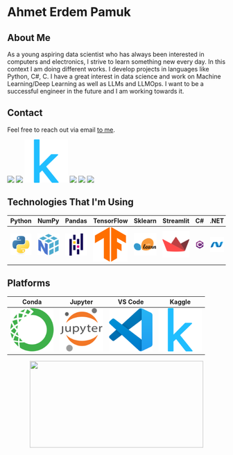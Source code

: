 # Ahmet Erdem Pamuk

## About Me

As a young aspiring data scientist who has always been interested in computers and electronics, I strive to learn something new every day. In this context I am doing different works. I develop projects in languages like Python, C#, C. I have a great interest in data science and work on Machine Learning/Deep Learning as well as LLMs and LLMOps. I want to be a successful engineer in the future and I am working towards it.

## Contact 

Feel free to reach out via email [to me](mailto:ahmeterdempmkk@gmail.com).

<a href="https://www.linkedin.com/in/ahmet-erdem-pamuk"><img weight="100" height="100" src="https://banner2.cleanpng.com/20180417/qaw/avfoipow9.webp"></a>
<a href="https://www.instagram.com/ahmeterdempmk"><img weight="100" height="100" src="https://cdn4.iconfinder.com/data/icons/social-media-logos-6/512/62-instagram-512.png"></a>
<a href="https://www.kaggle.com/ahmeterdempamuk"><img weight="100" height="100" src="https://github.com/devicons/devicon/blob/master/icons/kaggle/kaggle-original.svg"></a>
<a href="https://huggingface.co/ahmeterdempmk"><img weight="100" height="100" src="https://workable-application-form.s3.amazonaws.com/advanced/production/61557f91d9510741dc62e7f8/c3635b59-a3d2-444a-b636-a9d0061dcdde"></a>
<a href="https://discord.com/users/472486824024211456"><img weight="100" height="100" src="https://blog.pinwheel.com/hubfs/636e0a6a49cf127bf92de1e2_icon_clyde_blurple_RGB.png"></a>
<a href="https://medium.com/@ahmeterdempmk"><img weight="100" height="100" src="https://miro.medium.com/v2/resize:fit:2400/1*6_fgYnisCa9V21mymySIvA.png"></a>

## Technologies That I'm Using
| Python | NumPy | Pandas | TensorFlow | Sklearn | Streamlit | C# | .NET |
|:---:|:---:|:---:|:---:|:---:|:---:|:---:|:---:|
| ![Python](https://github.com/devicons/devicon/blob/master/icons/python/python-original.svg) | ![NumPy](https://github.com/devicons/devicon/blob/master/icons/numpy/numpy-original.svg) | ![Pandas](https://github.com/devicons/devicon/blob/master/icons/pandas/pandas-original.svg) | ![TensorFlow](https://github.com/devicons/devicon/blob/master/icons/tensorflow/tensorflow-original.svg) | ![Sklearn](https://github.com/devicons/devicon/blob/master/icons/scikitlearn/scikitlearn-original.svg) | ![Streamlit](https://github.com/devicons/devicon/blob/master/icons/streamlit/streamlit-original.svg) | ![C#](https://github.com/devicons/devicon/blob/master/icons/csharp/csharp-original.svg) | ![.NET](https://github.com/devicons/devicon/blob/master/icons/dot-net/dot-net-original.svg) |

## Platforms
| Conda | Jupyter | VS Code | Kaggle
|----------|----------|----------|----------|
|<img src="https://github.com/devicons/devicon/blob/master/icons/anaconda/anaconda-original.svg" title="Anaconda" alt="Conda" width="100" height="100"/>|<img src="https://github.com/devicons/devicon/blob/master/icons/jupyter/jupyter-original-wordmark.svg" title="Jupyter" alt="Jupyter" width="100" height="100"/>|<img src="https://github.com/devicons/devicon/blob/master/icons/vscode/vscode-original.svg" title="VS Code" alt="VS Code" width="100" height="100"/>|<img src="https://github.com/devicons/devicon/blob/master/icons/kaggle/kaggle-original.svg" title="VS Code" alt="VS Code" width="100" height="100"/>|

<p align="center">
  <img width="400" height="200" src="https://github-readme-stats.vercel.app/api/pin/?username=ahmeterdempmk&repo=evul-ml&theme=blue" /><br>
</p>
